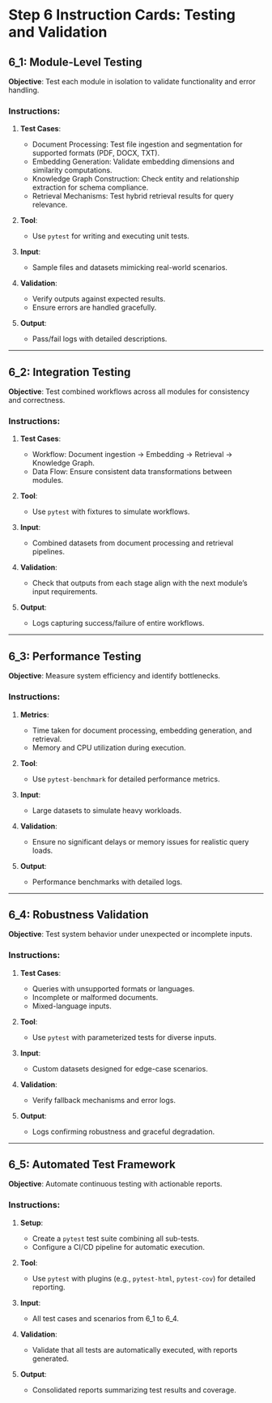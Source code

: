 
# Step 6 Instruction Cards: Testing and Validation

## **6_1: Module-Level Testing**

**Objective**: Test each module in isolation to validate functionality and error handling.

### Instructions:
1. **Test Cases**:
   - Document Processing: Test file ingestion and segmentation for supported formats (PDF, DOCX, TXT).
   - Embedding Generation: Validate embedding dimensions and similarity computations.
   - Knowledge Graph Construction: Check entity and relationship extraction for schema compliance.
   - Retrieval Mechanisms: Test hybrid retrieval results for query relevance.

2. **Tool**:
   - Use `pytest` for writing and executing unit tests.

3. **Input**:
   - Sample files and datasets mimicking real-world scenarios.

4. **Validation**:
   - Verify outputs against expected results.
   - Ensure errors are handled gracefully.

5. **Output**:
   - Pass/fail logs with detailed descriptions.

---

## **6_2: Integration Testing**

**Objective**: Test combined workflows across all modules for consistency and correctness.

### Instructions:
1. **Test Cases**:
   - Workflow: Document ingestion → Embedding → Retrieval → Knowledge Graph.
   - Data Flow: Ensure consistent data transformations between modules.

2. **Tool**:
   - Use `pytest` with fixtures to simulate workflows.

3. **Input**:
   - Combined datasets from document processing and retrieval pipelines.

4. **Validation**:
   - Check that outputs from each stage align with the next module’s input requirements.

5. **Output**:
   - Logs capturing success/failure of entire workflows.

---

## **6_3: Performance Testing**

**Objective**: Measure system efficiency and identify bottlenecks.

### Instructions:
1. **Metrics**:
   - Time taken for document processing, embedding generation, and retrieval.
   - Memory and CPU utilization during execution.

2. **Tool**:
   - Use `pytest-benchmark` for detailed performance metrics.

3. **Input**:
   - Large datasets to simulate heavy workloads.

4. **Validation**:
   - Ensure no significant delays or memory issues for realistic query loads.

5. **Output**:
   - Performance benchmarks with detailed logs.

---

## **6_4: Robustness Validation**

**Objective**: Test system behavior under unexpected or incomplete inputs.

### Instructions:
1. **Test Cases**:
   - Queries with unsupported formats or languages.
   - Incomplete or malformed documents.
   - Mixed-language inputs.

2. **Tool**:
   - Use `pytest` with parameterized tests for diverse inputs.

3. **Input**:
   - Custom datasets designed for edge-case scenarios.

4. **Validation**:
   - Verify fallback mechanisms and error logs.

5. **Output**:
   - Logs confirming robustness and graceful degradation.

---

## **6_5: Automated Test Framework**

**Objective**: Automate continuous testing with actionable reports.

### Instructions:
1. **Setup**:
   - Create a `pytest` test suite combining all sub-tests.
   - Configure a CI/CD pipeline for automatic execution.

2. **Tool**:
   - Use `pytest` with plugins (e.g., `pytest-html`, `pytest-cov`) for detailed reporting.

3. **Input**:
   - All test cases and scenarios from 6_1 to 6_4.

4. **Validation**:
   - Validate that all tests are automatically executed, with reports generated.

5. **Output**:
   - Consolidated reports summarizing test results and coverage.

